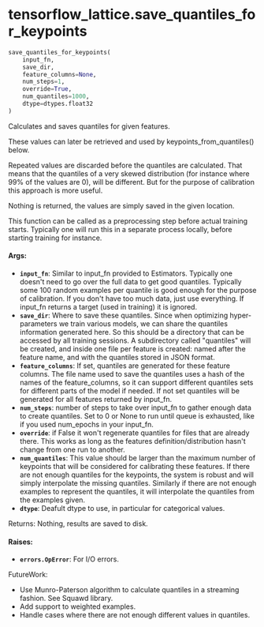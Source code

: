 <div itemscope itemtype="http://developers.google.com/ReferenceObject">
<meta itemprop="name" content="tensorflow_lattice.save_quantiles_for_keypoints" />
</div>

# tensorflow_lattice.save_quantiles_for_keypoints

``` python
save_quantiles_for_keypoints(
    input_fn,
    save_dir,
    feature_columns=None,
    num_steps=1,
    override=True,
    num_quantiles=1000,
    dtype=dtypes.float32
)
```

Calculates and saves quantiles for given features.

These values can later be retrieved and used by keypoints_from_quantiles()
below.

Repeated values are discarded before the quantiles are calculated. That means
that the quantiles of a very skewed distribution (for instance where 99%
of the values are 0), will be different. But for the purpose of calibration
this approach is more useful.

Nothing is returned, the values are simply saved in the given location.

This function can be called as a preprocessing step before actual training
starts. Typically one will run this in a separate process locally, before
starting training for instance.

#### Args:

* <b>`input_fn`</b>: Similar to input_fn provided to Estimators. Typically one
    doesn't need to go over the full data to get good quantiles. Typically
    some 100 random examples per quantile is good enough for the purpose of
    calibration. If you don't have too much data, just use everything.
    If input_fn returns a target (used in training) it is ignored.
* <b>`save_dir`</b>: Where to save these quantiles. Since when optimizing
    hyper-parameters we train various models, we can share the quantiles
    information generated here. So this should be a directory that can be
    accessed by all training sessions. A subdirectory called "quantiles" will
    be created, and inside one file per feature is created: named after the
    feature name, and with the quantiles stored in JSON format.
* <b>`feature_columns`</b>: If set, quantiles are generated for these feature columns.
    The file name used to save the quantiles uses a hash of the names of the
    feature_columns, so it can support different quantiles sets for different
    parts of the model if needed. If not set quantiles will be generated for
    all features returned by input_fn.
* <b>`num_steps`</b>: number of steps to take over input_fn to gather enough data to
    create quantiles. Set to 0 or None to run until queue is exhausted,
    like if you used num_epochs in your input_fn.
* <b>`override`</b>: if False it won't regenerate quantiles for files that are already
    there. This works as long as the features definition/distribution hasn't
    change from one run to another.
* <b>`num_quantiles`</b>: This value should be larger than the maximum number of
    keypoints that will be considered for calibrating these features. If
    there are not enough quantiles for the keypoints, the system is robust and
    will simply interpolate the missing quantiles. Similarly if there are not
    enough examples to represent the quantiles, it will interpolate the
    quantiles from the examples given.
* <b>`dtype`</b>: Deafult dtype to use, in particular for categorical values.

Returns: Nothing, results are saved to disk.


#### Raises:

* <b>`errors.OpError`</b>: For I/O errors.

FutureWork:
  * Use Munro-Paterson algorithm to calculate quantiles in a streaming
    fashion. See Squawd library.
  * Add support to weighted examples.
  * Handle cases where there are not enough different values in quantiles.
